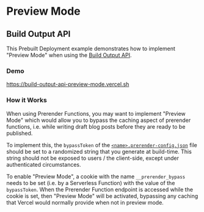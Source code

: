 # Preview Mode

## Build Output API

This Prebuilt Deployment example demonstrates how to implement "Preview Mode" when using the [Build Output API](https://vercel.com/docs/build-output-api/v3#features/preview-mode).

### Demo

https://build-output-api-preview-mode.vercel.sh

### How it Works

When using Prerender Functions, you may want to implement "Preview Mode" which would allow you to bypass the caching
aspect of prerender functions, i.e. while writing draft blog posts before they are ready to be published.

To implement this, the `bypassToken` of the [`<name>.prerender-config.json`](./.vercel/output/config/index.prerender-config.json) file should be set to a randomized string that you generate at build-time. This string should not be exposed to users / the client-side, except under authenticated circumstances.

To enable "Preview Mode", a cookie with the name `__prerender_bypass` needs to be set (i.e. by a Serverless Function) with the value of the `bypassToken`. When the Prerender Function endpoint is accessed while the cookie is set, then "Preview Mode" will be activated, bypassing any caching that Vercel would normally provide when not in preview mode.
